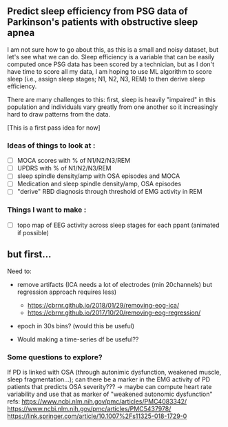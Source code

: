 ## Predict sleep efficiency from PSG data of Parkinson's patients with obstructive sleep apnea ##
I am not sure how to go about this, as this is a small and noisy dataset, but let's see what we can do. 
Sleep efficiency is a variable that can be easily computed once PSG data has been scored by a technician,
but as I don't have time to score all my data, I am hoping to use ML algorithm to score sleep (i.e., assign sleep stages; N1, N2, N3, REM) to then derive sleep efficiency. 

There are many challenges to this: first, sleep is heavily "impaired" in this population and individuals vary greatly from one another so it increasingly hard to draw patterns from the data. 

[This is a first pass idea for now]

### Ideas of things to look at : ###
- [ ] MOCA scores with % of N1/N2/N3/REM
- [ ] UPDRS with % of N1/N2/N3/REM
- [ ] sleep spindle density/amp with OSA episodes and MOCA
- [ ] Medication and sleep spindle density/amp, OSA episodes
- [ ] "derive" RBD diagnosis through threshold of EMG activity in REM

### Things I want to make : ###
- [ ] topo map of EEG activity across sleep stages for each ppant (animated if possible)

## but first... ##
Need to:
- remove artifacts (ICA needs a lot of electrodes (min 20channels) but regression approach requires less)
    - https://cbrnr.github.io/2018/01/29/removing-eog-ica/
    - https://cbrnr.github.io/2017/10/20/removing-eog-regression/

- epoch in 30s bins? (would this be useful)
- Would making a time-series df be useful??

### Some questions to explore? ###
If PD is linked with OSA (through autonimic dysfunction, weakened muscle, sleep fragmentation...); 
can there be a marker in the EMG activity of PD patients that predicts OSA severity???
 -> maybe can compute heart rate variability and use that as marker of "weakened autonomic dysfunction"
    refs: 
    https://www.ncbi.nlm.nih.gov/pmc/articles/PMC4083342/
    https://www.ncbi.nlm.nih.gov/pmc/articles/PMC5437978/
    https://link.springer.com/article/10.1007%2Fs11325-018-1729-0

